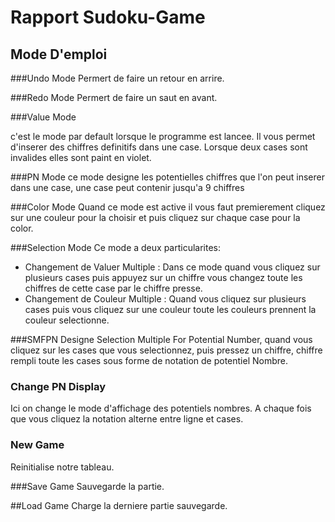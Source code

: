 # Rapport Sudoku-Game


## Mode D'emploi


###Undo Mode
Permert de faire un retour en arrire.

###Redo  Mode
Permert de faire un saut en avant.

###Value Mode

c'est le mode par default lorsque le programme est lancee. Il vous permet d'inserer des chiffres definitifs dans une case.
Lorsque deux cases sont invalides elles sont paint en violet. 

###PN Mode
ce mode designe les potentielles chiffres que l'on peut inserer dans une case, une case peut contenir jusqu'a 9 chiffres

###Color Mode
Quand ce mode est active il vous faut premierement cliquez sur une couleur pour la choisir et puis cliquez sur chaque case pour la color.

###Selection Mode
Ce mode a deux particularites:
- Changement de Valuer Multiple : Dans ce mode quand vous cliquez sur plusieurs cases puis appuyez sur un chiffre vous changez toute les chiffres de cette case par le chiffre presse.
- Changement de Couleur Multiple : Quand vous cliquez sur plusieurs cases puis vous cliquez sur une couleur toute les couleurs prennent la couleur selectionne.

###SMFPN
Designe Selection Multiple For Potential Number, quand vous cliquez sur les cases que vous selectionnez, puis pressez un chiffre, chiffre rempli toute les cases sous 
forme de notation de potentiel Nombre.

### Change PN Display
Ici on change le mode d'affichage des potentiels nombres. A chaque fois que vous cliquez la notation alterne entre ligne et cases.

### New Game 
Reinitialise notre tableau.

###Save Game
Sauvegarde la partie.

##Load Game
Charge la derniere partie sauvegarde.
